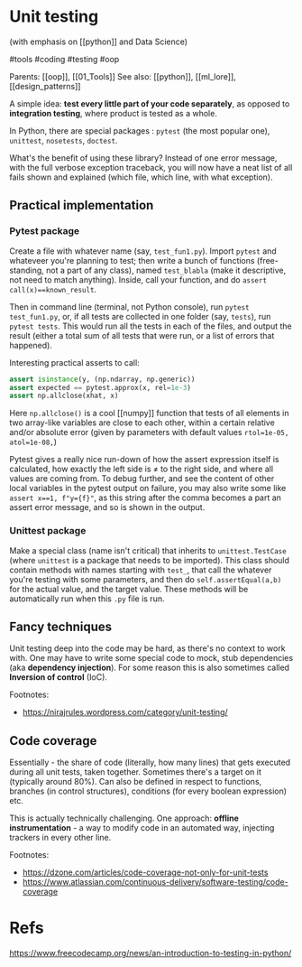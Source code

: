 # Unit testing

(with emphasis on [[python]] and Data Science)

#tools #coding #testing #oop

Parents: [[oop]], [[01_Tools]]
See also: [[python]], [[ml_lore]], [[design_patterns]]


A simple idea: **test every little part of your code separately**, as opposed to **integration testing**, where product is tested as a whole.

In Python, there are special packages : `pytest` (the most popular one), `unittest`, `nosetests`, `doctest`.

What's the benefit of using these library? Instead of one error message, with the full verbose exception traceback, you will now have a neat list of all fails shown and explained (which file, which line, with what exception).

## Practical implementation

### Pytest package

Create a file with whatever name (say, `test_fun1.py`). Import `pytest` and whateveer you're planning to test; then write a bunch of functions (free-standing, not a part of any class), named `test_blabla` (make it descriptive, not need to match anything). Inside, call your function, and do `assert call(x)==known_result`.

Then in command line (terminal, not Python console), run `pytest test_fun1.py`, or, if all tests are collected in one folder (say, `tests`), run `pytest tests`. This would run all the tests in each of the files, and output the result (either a total sum of all tests that were run, or a list of errors that happened).

Interesting practical asserts to call:
```python
assert isinstance(y, (np.ndarray, np.generic))
assert expected == pytest.approx(x, rel=1e-3)
assert np.allclose(xhat, x)
```
Here `np.allclose()` is a cool [[numpy]] function that tests of all elements in two array-like variables are close to each other, within a certain relative and/or absolute error (given by parameters with default values `rtol=1e-05, atol=1e-08,`)

Pytest gives a really nice run-down of how the assert expression itself is calculated, how exactly the left side is ≠ to the right side, and where all values are coming from. To debug further, and see the content of other local variables in the pytest output on failure, you may also write some like `assert x==1, f"y={f}"`, as this string after the comma becomes a part an assert error message, and so is shown in the output.

### Unittest package

Make a special class (name isn't critical) that inherits to `unittest.TestCase` (where `unittest` is a package that needs to be imported). This class should contain methods with names starting with `test_`, that call the whatever you're testing with some parameters, and then do `self.assertEqual(a,b)` for the actual value, and the target value. These methods will be automatically run when this `.py` file is run.

## Fancy techniques

Unit testing deep into the code may be hard, as there's no context to work with. One may have to write some special code to mock, stub dependencies (aka **dependency injection**). For some reason this is also sometimes called **Inversion of control** (IoC).

Footnotes:
* https://nirajrules.wordpress.com/category/unit-testing/

## Code coverage

Essentially - the share of code (literally, how many lines) that gets executed during all unit tests, taken together. Sometimes there's a target on it (typically around 80%). Can also be defined in respect to functions, branches (in control structures), conditions (for every boolean expression) etc.

This is actually technically challenging. One approach: **offline instrumentation** - a way to modify code in an automated way, injecting trackers in every other line.

Footnotes:
* https://dzone.com/articles/code-coverage-not-only-for-unit-tests
* https://www.atlassian.com/continuous-delivery/software-testing/code-coverage

# Refs

https://www.freecodecamp.org/news/an-introduction-to-testing-in-python/